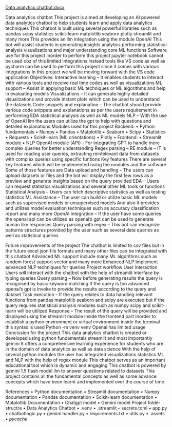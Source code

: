 [Data analytics chatbot.docx](https://github.com/user-attachments/files/20238702/Data.analytics.chatbot.docx)

Data analytics chatbot
This project is aimed at developing an AI powered data analytics chatbot to help students learn and apply data analytics techniques 
This chatbot is built using several powerful libraries such as pandas scipy statistics scikit-learn matplotlib seaborn plotly streamlit and many more
This provides an llm integration using the module OpenAI
This bot will assist students in generating insights analytics performing statistical analysis visualizations and major understanding core ML functions 
Software use for this project 
Inorder to perform this project jupyter notebook cannot be used coz of this limited integrations instead tools like VS code as well as pycharm can be used to perform this project since it comes with various integrations 
In this project we will be moving forward with the VS code application 
Objectives: 
Interactive learning – It enables students to interact with various tools and receive real time codes as well as visualizations 
ML support – Assist in applying basic ML techniques or ML algorithms and help in evaluating models 
Visualizations – It can generate highly detailed visualizations and provide instant plots which can be used to understand the datasets 
Code snippets and explanation – The chatbot should provide various code snippets and explanations as per the users requirement in performing EDA statistical analysis as well as ML models 
NLP – With the use of OpenAI llm the users can utilize the gpt to help with questions and detailed explanations 
Modules used for this project 
Backend:
•	Python fundamentals 
•	Numpy 
•	Pandas 
•	Matplotlib 
•	Seaborn 
•	Scipy 
•	Statistics 
•	Requests 
•	Scikit-learn (ML orientations) 
•	Plotly 
•	Frontend: 
•	Streamlit module 
•	NLP 
OpenAI module (API) - For integrating GPT to handle more complex queries for better understanding 
Regex parsing – RE module – IT is used for reading user queries, extracting reintelevant data from datasets with complex queries using specific funtions 
Key features 
There are several key features which will be implemented using the modules and the software 
Some of those features are 
Data upload and handling – The users can upload datasets or files and the bot will display the first few rows as a preview and generate insights based on the query provided 
EDA – Users can request statistics visualizations and several other ML tools or functions 
Statistical Analysis – Users can fetch descriptive statistics as well as testing statistics 
ML Assistance – The user can build or utilize basic ML models such as supervised models or unsupervised models 
And also it provides and utilizes model evaluation techniques such as accuracy classification report and many more 
OpenAI integration – If the user have some queries the openai api can be utilized as openai’s gpt can be used to generate human like responses 
Query parsing with regex – This bot can recognize patterns structures provided by the user such as several data queries as well as statistical queries 

Future improvements of the project 
The chatbot is limited to csv files but in the future excel json file formats and many other files can be integrated with this chatbot 
Advanced ML support include many ML algorithms such as random forest support vector and many more 
Enhanced NLP Implement advanced NLP techniques for queries 
Project workflow 
User interaction 
Users will interact with the chatbot with the help of streamlit interface by typing queries 
Query parsing – Now before generating results the query is recognised by basic keyword matching 
If the query is too advanced openai’s gpt is invoke to provide the results according to the query and dataset 
Task execution – If the query relates to data handling relevant functions from pandas matplotlib seaborn and scipy are executed but if the query requires statistical analysis modules such as numpy scipy and scikit-learn will be utilized 
Response – The result of the query will be provided and displayed using the streamlit module inside the frontend part 
Inorder to establish a python environment or virtual environment inside the terminal this syntax is used 
Python -m venv venv
Openai has limited usage 
Conclusion for the project 
This data analytics chatbot is created or developed using python fundamentals streamlit and most importantly gemini
It offers a comprehensive learning experience for students who are in the domain of data analytics as well as data science
With the help of several python modules the user has integrated visualizations statistics ML and NLP with the help of regex module 
This chatbot serves as an important educational tool which is dynamic and engaging 
This chatbot is powered by gemini 1.5 flash model llm to answer questions related to datasets 
This project contains all the fundamental concepts as well as some advance concepts which have been learnt and implemented over the course of time 

References 
•	Python documentation 
•	Streamlit documentation 
•	Numpy documentation 
•	Pandas documentation 
•	Scikit-learn documentation 
•	Matplotlib Documentation
•	Chatgpt model 
•	Gemini model 
Project folder structre
•	Data Analytics Chatbot 
•	.venv
•	.streamlit – secrets.toml 
•	app.py
•	chatbotlogic.py
•	gemini handler.py
•	requirements.txt
•	utils.py
•	.assets
•	_pycache_

